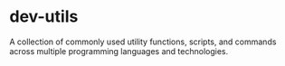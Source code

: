 # dev-utils


A collection of commonly used utility functions, scripts, and commands across multiple programming languages and technologies.
